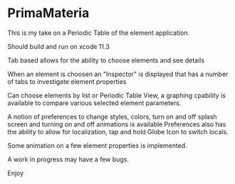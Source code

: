 #  PrimaMateria

This is my take on a Periodic Table of the element application.

Should build and run on xcode 11.3

Tab based allows for the ability to choose elements and see details

When an element is choosen an "Inspector" is displayed that has a number of tabs to investigate element properties

Can choose elements by list or Periodic Table View, a graphing cpability is available to compare various selected element parameters.

A notion of preferences to change styles, colors, turn on and off splash screen and turning on and off animations is available
Preferences also has the ability to allow for localization, tap and hold Globe Icon to switch locals.

Some animation on a few element properties is implemented.


A work in progress may have a few bugs.

Enjoy




